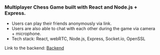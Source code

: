 ### Multiplayer Chess Game built with React and Node.js + Express. 

- Users can play their friends anonymously via link.
- Users are also able to chat with each other during the game via camera + microphone. 
- Tech stack: React, webRTC, Node.js, Express, Socket.io, OpenSSL

Link to the backend: [Backend](https://github.com/RSwapnil0/HCL_PT1_BE)
